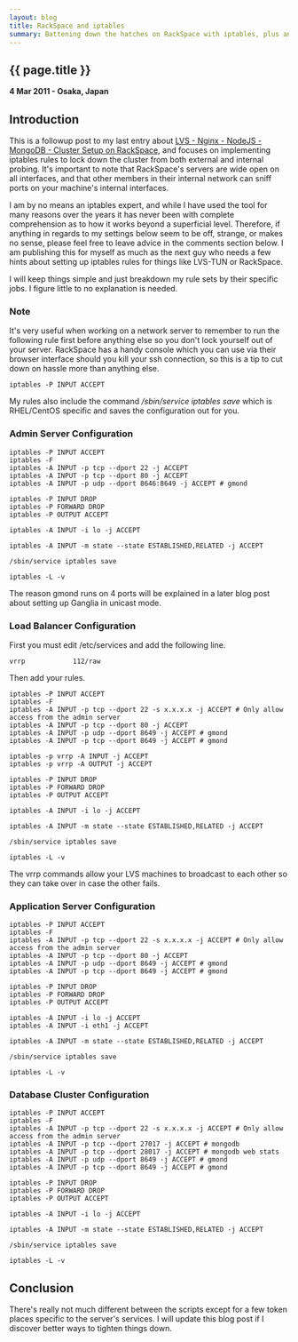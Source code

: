 ```yaml
---
layout: blog
title: RackSpace and iptables
summary: Battening down the hatches on RackSpace with iptables, plus an LVS-TUN caveat.
---
```


## {{ page.title }}

__4 Mar 2011 - Osaka, Japan__

## Introduction

This is a followup post to my last entry about [LVS - Nginx - NodeJS - MongoDB - Cluster Setup on RackSpace](http://boj.github.com/blog/2011/01/14/lvs-nginx-nodejs-mongodb-cluster-setup-on-rackspace/), and focuses on implementing iptables rules to lock down the cluster from both external and internal probing.  It's important to note that RackSpace's servers are wide open on all interfaces, and that other members in their internal network can sniff ports on your machine's internal interfaces.

I am by no means an iptables expert, and while I have used the tool for many reasons over the years it has never been with complete comprehension as to how it works beyond a superficial level.  Therefore, if anything in regards to my settings below seem to be off, strange, or makes no sense, please feel free to leave advice in the comments section below.  I am publishing this for myself as much as the next guy who needs a few hints about setting up iptables rules for things like LVS-TUN or RackSpace.

I will keep things simple and just breakdown my rule sets by their specific jobs.  I figure little to no explanation is needed.

### Note

It's very useful when working on a network server to remember to run the following rule first before anything else so you don't lock yourself out of your server.  RackSpace has a handy console which you can use via their browser interface should you kill your ssh connection, so this is a tip to cut down on hassle more than anything else.

    iptables -P INPUT ACCEPT
    
My rules also include the command _/sbin/service iptables save_ which is RHEL/CentOS specific and saves the configuration out for you.
    
### Admin Server Configuration

    iptables -P INPUT ACCEPT
    iptables -F
    iptables -A INPUT -p tcp --dport 22 -j ACCEPT
    iptables -A INPUT -p tcp --dport 80 -j ACCEPT
    iptables -A INPUT -p udp --dport 8646:8649 -j ACCEPT # gmond

    iptables -P INPUT DROP
    iptables -P FORWARD DROP
    iptables -P OUTPUT ACCEPT

    iptables -A INPUT -i lo -j ACCEPT

    iptables -A INPUT -m state --state ESTABLISHED,RELATED -j ACCEPT

    /sbin/service iptables save

    iptables -L -v
    
The reason gmond runs on 4 ports will be explained in a later blog post about setting up Ganglia in unicast mode.

### Load Balancer Configuration

First you must edit /etc/services and add the following line.

    vrrp            112/raw
    
Then add your rules.

    iptables -P INPUT ACCEPT
    iptables -F
    iptables -A INPUT -p tcp --dport 22 -s x.x.x.x -j ACCEPT # Only allow access from the admin server
    iptables -A INPUT -p tcp --dport 80 -j ACCEPT
    iptables -A INPUT -p udp --dport 8649 -j ACCEPT # gmond
    iptables -A INPUT -p tcp --dport 8649 -j ACCEPT # gmond

    iptables -p vrrp -A INPUT -j ACCEPT
    iptables -p vrrp -A OUTPUT -j ACCEPT

    iptables -P INPUT DROP
    iptables -P FORWARD DROP
    iptables -P OUTPUT ACCEPT

    iptables -A INPUT -i lo -j ACCEPT

    iptables -A INPUT -m state --state ESTABLISHED,RELATED -j ACCEPT

    /sbin/service iptables save

    iptables -L -v
    
The vrrp commands allow your LVS machines to broadcast to each other so they can take over in case the other fails.

### Application Server Configuration

    iptables -P INPUT ACCEPT
    iptables -F
    iptables -A INPUT -p tcp --dport 22 -s x.x.x.x -j ACCEPT # Only allow access from the admin server
    iptables -A INPUT -p tcp --dport 80 -j ACCEPT
    iptables -A INPUT -p udp --dport 8649 -j ACCEPT # gmond
    iptables -A INPUT -p tcp --dport 8649 -j ACCEPT # gmond

    iptables -P INPUT DROP
    iptables -P FORWARD DROP
    iptables -P OUTPUT ACCEPT

    iptables -A INPUT -i lo -j ACCEPT
    iptables -A INPUT -i eth1 -j ACCEPT

    iptables -A INPUT -m state --state ESTABLISHED,RELATED -j ACCEPT

    /sbin/service iptables save

    iptables -L -v

### Database Cluster Configuration

    iptables -P INPUT ACCEPT
    iptables -F
    iptables -A INPUT -p tcp --dport 22 -s x.x.x.x -j ACCEPT # Only allow access from the admin server
    iptables -A INPUT -p tcp --dport 27017 -j ACCEPT # mongodb
    iptables -A INPUT -p tcp --dport 28017 -j ACCEPT # mongodb web stats
    iptables -A INPUT -p udp --dport 8649 -j ACCEPT # gmond
    iptables -A INPUT -p tcp --dport 8649 -j ACCEPT # gmond

    iptables -P INPUT DROP
    iptables -P FORWARD DROP
    iptables -P OUTPUT ACCEPT

    iptables -A INPUT -i lo -j ACCEPT

    iptables -A INPUT -m state --state ESTABLISHED,RELATED -j ACCEPT

    /sbin/service iptables save

    iptables -L -v
    
## Conclusion

There's really not much different between the scripts except for a few token places specific to the server's services.  I will update this blog post if I discover better ways to tighten things down.

